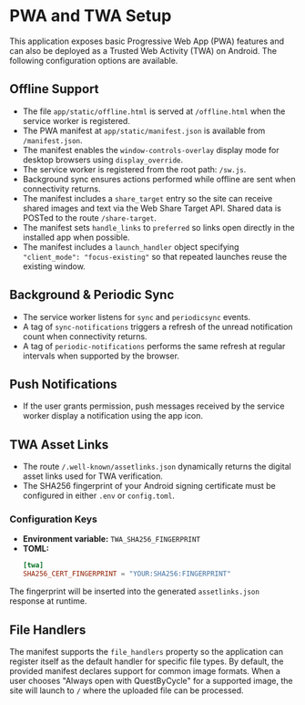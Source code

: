 # PWA and TWA Setup

This application exposes basic Progressive Web App (PWA) features and can also be deployed as a Trusted Web Activity (TWA) on Android. The following configuration options are available.

## Offline Support
- The file `app/static/offline.html` is served at `/offline.html` when the service worker is registered.
- The PWA manifest at `app/static/manifest.json` is available from `/manifest.json`.
- The manifest enables the `window-controls-overlay` display mode for desktop browsers using `display_override`.
- The service worker is registered from the root path: `/sw.js`.
- Background sync ensures actions performed while offline are sent when
  connectivity returns.
- The manifest includes a `share_target` entry so the site can receive shared
  images and text via the Web Share Target API. Shared data is POSTed to the
  route `/share-target`.
- The manifest sets `handle_links` to `preferred` so links open directly in the
  installed app when possible.
- The manifest includes a `launch_handler` object specifying `"client_mode": "focus-existing"` so that repeated launches reuse the existing window.

## Background & Periodic Sync
- The service worker listens for `sync` and `periodicsync` events.
- A tag of `sync-notifications` triggers a refresh of the unread
  notification count when connectivity returns.
- A tag of `periodic-notifications` performs the same refresh at
  regular intervals when supported by the browser.

## Push Notifications
- If the user grants permission, push messages received by the
  service worker display a notification using the app icon.

## TWA Asset Links
- The route `/.well-known/assetlinks.json` dynamically returns the digital asset links used for TWA verification.
- The SHA256 fingerprint of your Android signing certificate must be configured in either `.env` or `config.toml`.

### Configuration Keys
- **Environment variable:** `TWA_SHA256_FINGERPRINT`
- **TOML:**
  ```toml
  [twa]
  SHA256_CERT_FINGERPRINT = "YOUR:SHA256:FINGERPRINT"
  ```

The fingerprint will be inserted into the generated `assetlinks.json` response at runtime.

## File Handlers

The manifest supports the `file_handlers` property so the application can register
itself as the default handler for specific file types. By default, the provided
manifest declares support for common image formats. When a user chooses
"Always open with QuestByCycle" for a supported image, the site will launch to
`/` where the uploaded file can be processed.
